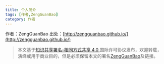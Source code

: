 ```yaml
---
title: 个人简介
tags: [作者,ZengGuanBao]
category: 作者
---
```



作者：ZengGuanBao 出处：[http://zengguanbao.github.io/](http://zengguanbao.github.io/)

> 本文基于[知识共享署名-相同方式共享 4.0 ](http://creativecommons.org/licenses/by-sa/4.0/)
国际许可协议发布，欢迎转载，演绎或用于商业目的，但是必须保留本文的署名[ZengGuanBao](http://zengguanbao.github.io/)及链接。